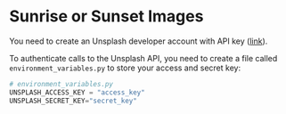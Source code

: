 # Sunrise or Sunset Images

You need to create an Unsplash developer account with API key ([link](https://unsplash.com/developers)).

To authenticate calls to the Unsplash API, you need to create a file called `environment_variables.py` to store your access and secret key:

```py
# environment_variables.py
UNSPLASH_ACCESS_KEY = "access_key"
UNSPLASH_SECRET_KEY="secret_key"
```